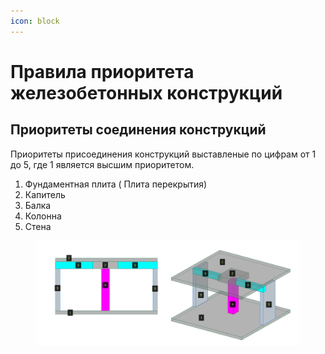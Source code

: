 ```yaml
---
icon: block
---
```


# Правила приоритета железобетонных конструкций

## Приоритеты соединения конструкций

Приоритеты присоединения конструкций выставленые по цифрам от 1 до 5, где 1 является высшим приоритетом.

1. Фундаментная плита ( Плита перекрытия)
2. Капитель
3. Балка
4. Колонна&#x20;
5. Стена

<figure><img src="../../../.gitbook/assets/2025-04-29_13-55-465.png" alt=""><figcaption></figcaption></figure>
